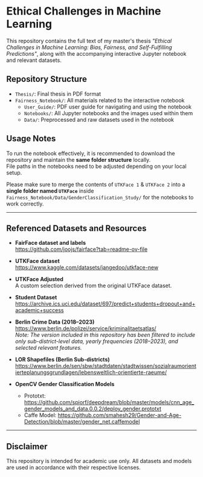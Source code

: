 # Ethical Challenges in Machine Learning

This repository contains the full text of my master's thesis *"Ethical Challenges in Machine Learning: Bias, Fairness, and Self-Fulfilling Predictions"*, along with the accompanying interactive Jupyter notebook and relevant datasets.

## Repository Structure

- `Thesis/`: Final thesis in PDF format
- `Fairness_Notebook/`: All materials related to the interactive notebook
  - `User_Guide/`: PDF user guide for navigating and using the notebook
  - `Notebooks/`: All Jupyter notebooks and the images used within them
  - `Data/`: Preprocessed and raw datasets used in the notebook

## Usage Notes

To run the notebook effectively, it is recommended to download the repository and maintain the **same folder structure** locally.  
File paths in the notebooks need to be adjusted depending on your local setup.

Please make sure to merge the contents of `UTKFace 1` & `UTKFace 2` into a **single folder named `UTKFace`** inside  
`Fairness_Notebook/Data/GenderClassification_Study/` for the notebooks to work correctly.

---

## Referenced Datasets and Resources

- **FairFace dataset and labels**  
  https://github.com/joojs/fairface?tab=readme-ov-file

- **UTKFace dataset**  
  https://www.kaggle.com/datasets/jangedoo/utkface-new

- **UTKFace Adjusted**  
  A custom selection derived from the original UTKFace dataset.

- **Student Dataset**  
  https://archive.ics.uci.edu/dataset/697/predict+students+dropout+and+academic+success

- **Berlin Crime Data (2018–2023)**  
  https://www.berlin.de/polizei/service/kriminalitaetsatlas/  
  *Note: The version included in this repository has been filtered to include only sub-district-level data, yearly frequencies (2018–2023), and selected relevant features.*

- **LOR Shapefiles (Berlin Sub-districts)**  
  https://www.berlin.de/sen/sbw/stadtdaten/stadtwissen/sozialraumorientierteplanungsgrundlagen/lebensweltlich-orientierte-raeume/

- **OpenCV Gender Classification Models**  
  - Prototxt: https://github.com/spiorf/deepdream/blob/master/models/cnn_age_gender_models_and_data.0.0.2/deploy_gender.prototxt  
  - Caffe Model: https://github.com/smahesh29/Gender-and-Age-Detection/blob/master/gender_net.caffemodel

---

## Disclaimer

This repository is intended for academic use only. All datasets and models are used in accordance with their respective licenses.

